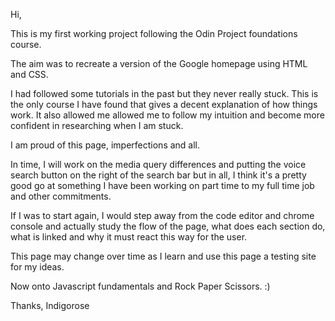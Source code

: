 Hi,

This is my first working project following the Odin Project foundations course.

The aim was to recreate a version of the Google homepage using HTML and CSS. 

I had followed some tutorials in the past but they never really stuck. This is the only course I have found that gives a decent explanation of how things work. It also allowed me allowed me to follow my intuition and become more confident in researching when I am stuck.   

I am proud of this page, imperfections and all. 

In time, I will work on the media query differences and putting the voice search button on the right of the search bar but in all, I think it's a pretty good go at something I have been working on part time to my full time job and other commitments. 

If I was to start again, I would step away from the code editor and chrome console and actually study the flow of the page, what does each section do, what is linked and why it must react this way for the user. 

This page may change over time as I learn and use this page a testing site for my ideas.

Now onto Javascript fundamentals and Rock Paper Scissors. :)

Thanks,
Indigorose